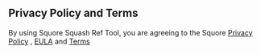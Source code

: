 ## Privacy Policy and Terms

By using Squore Squash Ref Tool, you are agreeing to the Squore 
[Privacy Policy](http://squore.double-yellow.be/help/9.7.privacy.policy.md)
, [EULA](http://squore.double-yellow.be/help/9.7.eula.md) 
and [Terms](http://squore.double-yellow.be/help/9.7.terms.md)
